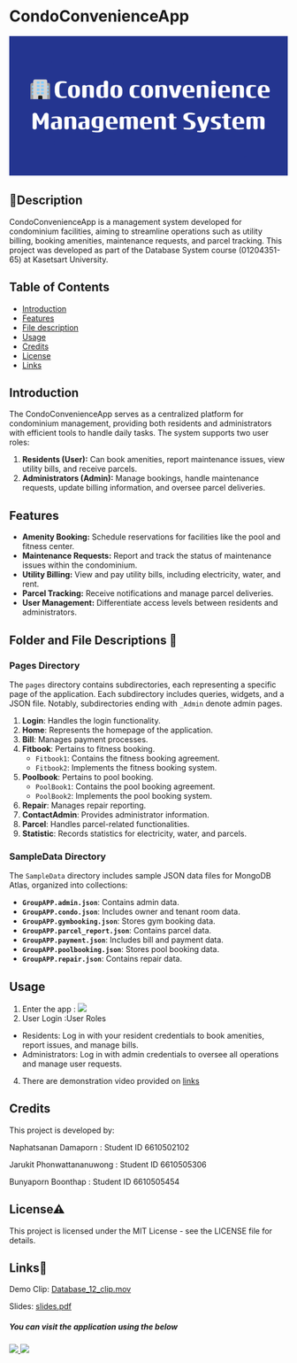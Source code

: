 # CondoConvenienceApp
![image alt](https://github.com/Jarukit-Jack/CondoConvenienceApp/blob/15332a96d84a8bb4e1769c849b6591daf17acb08/Condo_convenience_Management_System_2.png)
## 🚀Description
CondoConvenienceApp is a management system developed for condominium facilities, aiming to streamline operations such as utility billing, booking amenities, maintenance requests, and parcel tracking. This project was developed as part of the Database System course (01204351-65) at Kasetsart University.

## Table of Contents
- [Introduction](#introduction)
- [Features](#features)
- [File description](#folderandfiledescription)
- [Usage](#usage)
- [Credits](#credits)
- [License](#license)
- [Links](#links)

## Introduction
The CondoConvenienceApp serves as a centralized platform for condominium management, providing both residents and administrators with efficient tools to handle daily tasks. The system supports two user roles:

1. **Residents (User):** Can book amenities, report maintenance issues, view utility bills, and receive parcels.
2. **Administrators (Admin):** Manage bookings, handle maintenance requests, update billing information, and oversee parcel deliveries.

## Features
- **Amenity Booking:** Schedule reservations for facilities like the pool and fitness center.
- **Maintenance Requests:** Report and track the status of maintenance issues within the condominium.
- **Utility Billing:** View and pay utility bills, including electricity, water, and rent.
- **Parcel Tracking:** Receive notifications and manage parcel deliveries.
- **User Management:** Differentiate access levels between residents and administrators.

## Folder and File Descriptions 📁

### Pages Directory

The `pages` directory contains subdirectories, each representing a specific page of the application. Each subdirectory includes queries, widgets, and a JSON file. Notably, subdirectories ending with `_Admin` denote admin pages.

1. **Login**: Handles the login functionality.
2. **Home**: Represents the homepage of the application.
3. **Bill**: Manages payment processes.
4. **Fitbook**: Pertains to fitness booking.
   - `Fitbook1`: Contains the fitness booking agreement.
   - `Fitbook2`: Implements the fitness booking system.
5. **Poolbook**: Pertains to pool booking.
   - `PoolBook1`: Contains the pool booking agreement.
   - `PoolBook2`: Implements the pool booking system.
6. **Repair**: Manages repair reporting.
7. **ContactAdmin**: Provides administrator information.
8. **Parcel**: Handles parcel-related functionalities.
9. **Statistic**: Records statistics for electricity, water, and parcels.

### SampleData Directory

The `SampleData` directory includes sample JSON data files for MongoDB Atlas, organized into collections:

- **`GroupAPP.admin.json`**: Contains admin data.
- **`GroupAPP.condo.json`**: Includes owner and tenant room data.
- **`GroupAPP.gymbooking.json`**: Stores gym booking data.
- **`GroupAPP.parcel_report.json`**: Contains parcel data.
- **`GroupAPP.payment.json`**: Includes bill and payment data.
- **`GroupAPP.poolbooking.json`**: Stores pool booking data.
- **`GroupAPP.repair.json`**: Contains repair data.


## Usage
1. Enter the app : [![](https://assets.appsmith.com/git-sync/Buttons.svg) ](https://app.appsmith.com/applications/67c45521e836f11c3fa21a66/pages/67c45521e836f11c3fa21a68)
2. User Login :User Roles
- Residents: Log in with your resident credentials to book amenities, report issues, and manage bills.
- Administrators: Log in with admin credentials to oversee all operations and manage user requests.
4. There are demonstration video provided on [links](#links)

## Credits
This project is developed by:

Naphatsanan Damaporn : Student ID 6610502102

Jarukit Phonwattananuwong : Student ID 6610505306

Bunyaporn Boonthap : Student ID 6610505454

## License⚠
This project is licensed under the MIT License - see the LICENSE file for details.

## Links🔗
Demo Clip: [Database_12_clip.mov](https://drive.google.com/file/d/1W6suv2Xci0BXEn5t-F0GbdY1VD3DBG6m/view?usp=drive_link)

Slides: [slides.pdf](https://drive.google.com/file/d/15USXTsj4WWtMqhDAQ5cRG975GW2RxqDX/view?usp=drive_link)

##### You can visit the application using the below 

###### [![](https://assets.appsmith.com/git-sync/Buttons.svg) ](https://app.appsmith.com/applications/67c45521e836f11c3fa21a66/pages/67c45521e836f11c3fa21a68) [![](https://assets.appsmith.com/git-sync/Buttons2.svg)](https://app.appsmith.com/applications/67c45521e836f11c3fa21a66/pages/67c45521e836f11c3fa21a68/edit)

